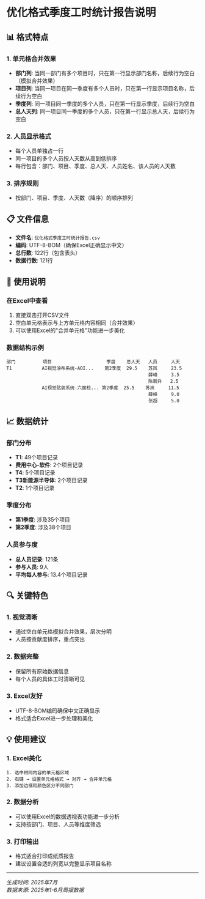 # 优化格式季度工时统计报告说明

## 📊 格式特点

### 1. **单元格合并效果**
- **部门列**: 当同一部门有多个项目时，只在第一行显示部门名称，后续行为空白（模拟合并效果）
- **项目列**: 当同一项目在同一季度有多个人员时，只在第一行显示项目名称，后续行为空白
- **季度列**: 同一项目同一季度的多个人员，只在第一行显示季度，后续行为空白
- **总人天列**: 同一项目同一季度的多个人员，只在第一行显示总人天，后续行为空白

### 2. **人员显示格式**
- 每个人员单独占一行
- 同一项目的多个人员按人天数从高到低排序
- 每行包含：部门、项目、季度、总人天、人员姓名、该人员的人天数

### 3. **排序规则**
- 按部门、项目、季度、人天数（降序）的顺序排列

## 📋 文件信息

- **文件名**: `优化格式季度工时统计报告.csv`
- **编码**: UTF-8-BOM（确保Excel正确显示中文）
- **总行数**: 122行（包含表头）
- **数据行数**: 121行

## 🎯 使用说明

### 在Excel中查看
1. 直接双击打开CSV文件
2. 空白单元格表示与上方单元格内容相同（合并效果）
3. 可以使用Excel的"合并单元格"功能进一步美化

### 数据结构示例

```
部门          项目                    季度    总人天   人员     人天
T1           AI视觉涂布系统-AOI...    第2季度  29.5    苏岚     23.5
                                                    薛峰     3.5
                                                    陈新升   2.5
             AI视觉贴装系统-六面检... 第2季度  25.5    苏岚     11.5
                                                    薛峰     9.0
                                                    张超     5.0
```

## 📈 数据统计

### 部门分布
- **T1**: 49个项目记录
- **费用中心-软件**: 2个项目记录  
- **T4**: 5个项目记录
- **T3新能源半导体**: 2个项目记录
- **T2**: 1个项目记录

### 季度分布
- **第1季度**: 涉及35个项目
- **第2季度**: 涉及38个项目

### 人员参与度
- **总人员记录**: 121条
- **参与人员**: 9人
- **平均每人参与**: 13.4个项目记录

## 🔍 关键特色

### 1. **视觉清晰**
- 通过空白单元格模拟合并效果，层次分明
- 人员按贡献度排序，重点突出

### 2. **数据完整**
- 保留所有原始数据信息
- 每个人员的具体工时清晰可见

### 3. **Excel友好**
- UTF-8-BOM编码确保中文正确显示
- 格式适合Excel进一步处理和美化

## 💡 使用建议

### 1. **Excel美化**
```
1. 选中相同内容的单元格区域
2. 右键 → 设置单元格格式 → 对齐 → 合并单元格
3. 添加边框和颜色区分不同部门
```

### 2. **数据分析**
- 可以使用Excel的数据透视表功能进一步分析
- 支持按部门、项目、人员等维度筛选

### 3. **打印输出**
- 格式适合打印成纸质报告
- 建议设置合适的列宽以完整显示项目名称

---
*生成时间: 2025年7月*  
*数据来源: 2025年1-6月周报数据*
